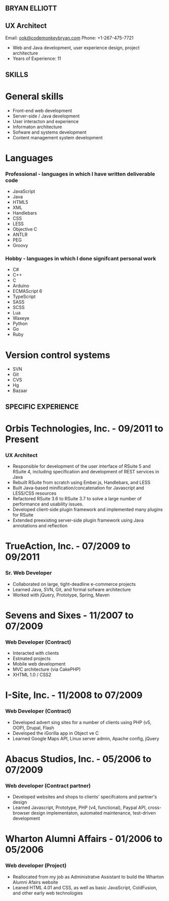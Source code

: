 BRYAN ELLIOTT
-------------

## UX Architect

Email: ook@codemonkeybryan.com
Phone: +1-267-475-7721

* Web and Java development, user experience design, project architecture
* Years of Experience: 11

SKILLS
------

General skills
==============

* Front-end web development
* Server-side / Java development
* User interacton and experience
* Informaton architecture
* Sofware and systems development
* Content management system development

Languages
=========

### Professional - languages in which I have written deliverable code

* JavaScript
* Java
* HTML5
* XML
* Handlebars
* CSS
* LESS
* Objective C
* ANTLR
* PEG
* Groovy

### Hobby - languages in which I done signifcant personal work

* C#
* C++
* C
* Arduino
* ECMAScript 6
* TypeScript
* SASS
* SCSS
* Lua
* Waxeye
* Python
* Go
* Ruby

Version control systems
=======================

* SVN
* Git
* CVS
* Hg
* Bazaar

SPECIFIC EXPERIENCE
-------------------

Orbis Technologies, Inc. - 09/2011 to Present
=============================================

### UX Architect

* Responsible for development of the user interface of RSuite 5 and RSuite 4,
    including specification and development of REST services in Java
* Rebuilt RSuite from scratch using Ember.js, Handlebars, and LESS
* Built Java-based minification/concatenation for Javascript and LESS/CSS resources
* Refactored RSuite 3.6 to RSuite 3.7 to solve a large number of performance and usability issues.
* Developed client-side plugin framework and implemented many plugins for RSuite
* Extended preexisting server-side plugin framework using Java annotations and reflection

TrueAction, Inc. - 07/2009 to 09/2011
=====================================

### Sr. Web Developer

* Collaborated on large, tight-deadline e-commerce projects
* Learned Java, SVN, Git, and formal sofware architecture
* Worked with jQuery, Prototype, Spring, Maven

Sevens and Sixes - 11/2007 to 07/2009
=====================================

### Web Developer (Contract)

* Interacted with clients
* Estmated projects
* Mobile web development
* MVC architecture (via CakePHP)
* XHTML 1.0 / CSS2 

I-Site, Inc. - 11/2008 to 07/2009
=================================

### Web Developer (Contract)

* Developed advert sing sites for a number of clients using PHP (v5, OOP), Drupal, Flash
* Developed the iGorilla app in Object ve C
* Learned Google Maps API, Linux server admin, Apache config, jQuery 

Abacus Studios, Inc. - 05/2006 to 07/2009
=========================================

### Web developer (Contract partner)

* Developed websites and shops to clients' specifcatons and partner's design
* Learned Javascript, Prototype, PHP (v4, functional), Paypal API, 
  cross-browser design implementaton, automated maintenance, test-driven 
  development

Wharton Alumni Affairs - 01/2006 to 05/2006
===========================================

### Web developer (Project)

* Reallocated from my job as Administratve Assistant to build the Wharton Alumni Afairs website
* Leaned HTML 4.01 and CSS, as well as basic JavaScript, ColdFusion, and other early web technologies